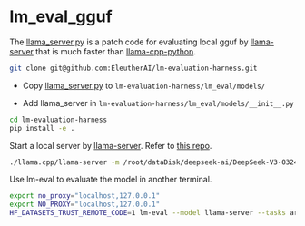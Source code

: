 # lm_eval_gguf

The [llama_server.py](llama_server.py) is a patch code for evaluating local gguf by [llama-server](https://github.com/ggml-org/llama.cpp/tree/master/examples/server) that is much faster than [llama-cpp-python](https://github.com/abetlen/llama-cpp-python).

```bash
git clone git@github.com:EleutherAI/lm-evaluation-harness.git
```

- Copy [llama_server.py](llama_server.py) to `lm-evaluation-harness/lm_eval/models/`

- Add llama_server in `lm-evaluation-harness/lm_eval/models/__init__.py`

```bash
cd lm-evaluation-harness
pip install -e .
```

Start a local server by [llama-server](https://github.com/ggml-org/llama.cpp/tree/master/examples/server). Refer to [this repo](https://github.com/tflsxyy/DeepSeek-V3).

```bash
./llama.cpp/llama-server -m /root/dataDisk/deepseek-ai/DeepSeek-V3-0324-MoE-Pruner-E160-IQ1_S/DeepSeek-V3-0324-MoE-Pruner-E160-IQ1_S-00001-of-00018.gguf -ngl 62
```

Use lm-eval to evaluate the model in another terminal.

```bash
export no_proxy="localhost,127.0.0.1"
export NO_PROXY="localhost,127.0.0.1"
HF_DATASETS_TRUST_REMOTE_CODE=1 lm-eval --model llama-server --tasks arc_challenge,arc_easy,boolq,hellaswag,mmlu,openbookqa,piqa,rte,winogrande --model_args base_url=http://127.0.0.1:8080
```
